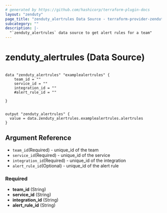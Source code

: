 ```yaml
---
# generated by https://github.com/hashicorp/terraform-plugin-docs
layout: "zenduty"
page_title: "zenduty_alertrules Data Source - terraform-provider-zenduty"
subcategory: ""
description: |- 
  "`zenduty_alertrules` data source to get alert rules for a team"
---
```


# zenduty_alertrules (Data Source)

```hcl 

data "zenduty_alertrules" "examplealertrules" {
    team_id = ""
    service_id = ""
    integration_id = ""
    #alert_rule_id = ""

}

```



```hcl

output "zenduty_alertrules" {
  value = data.zenduty_alertrules.examplealertrules.alertrules
}

```


## Argument Reference
* `team_id`(Required) - unique_id of the team
* `service_id`(Required) - unique_id of the service
* `integration_id`(Required) - unique_id of the integration
* `alert_rule_id`(Optional) - unique_id of the alert rule






<!-- schema generated by tfplugindocs -->

### Required

- **team_id** (String)
- **service_id** (String)
- **integration_id** (String)
- **alert_rule_id** (String)


